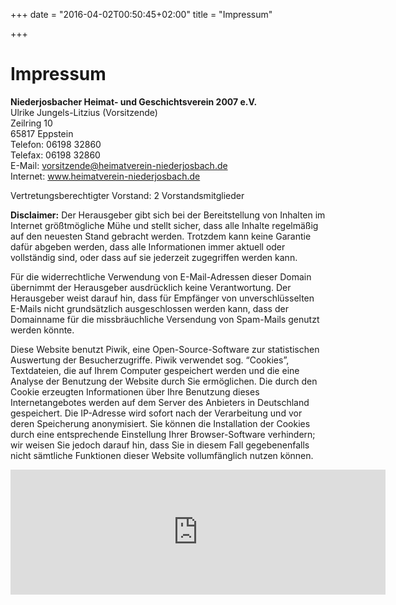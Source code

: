 +++
date = "2016-04-02T00:50:45+02:00"
title = "Impressum"

+++

# Impressum
**Niederjosbacher Heimat- und Geschichtsverein 2007 e.V.**  
Ulrike Jungels-Litzius (Vorsitzende)  
Zeilring 10  
65817 Eppstein  
Telefon: 06198 32860  
Telefax: 06198 32860  
E-Mail: vorsitzende@heimatverein-niederjosbach.de  
Internet: www.heimatverein-niederjosbach.de  

Vertretungsberechtigter Vorstand: 2 Vorstandsmitglieder

**Disclaimer:** Der Herausgeber gibt sich bei der Bereitstellung von Inhalten im Internet größtmögliche Mühe und stellt sicher, dass alle Inhalte regelmäßig auf den neuesten Stand gebracht werden. Trotzdem kann keine Garantie dafür abgeben werden, dass alle Informationen immer aktuell oder vollständig sind, oder dass auf sie jederzeit zugegriffen werden kann.

Für die widerrechtliche Verwendung von E-Mail-Adressen dieser Domain übernimmt der Herausgeber ausdrücklich keine Verantwortung. Der Herausgeber weist darauf hin, dass für Empfänger von unverschlüsselten E-Mails nicht grundsätzlich ausgeschlossen werden kann, dass der Domainname für die missbräuchliche Versendung von Spam-Mails genutzt werden könnte.

Diese Website benutzt Piwik, eine Open-Source-Software zur statistischen Auswertung der Besucherzugriffe. Piwik verwendet sog. “Cookies”, Textdateien, die auf Ihrem Computer gespeichert werden und die eine Analyse der Benutzung der Website durch Sie ermöglichen. Die durch den Cookie erzeugten Informationen über Ihre Benutzung dieses Internetangebotes werden auf dem Server des Anbieters in Deutschland gespeichert. Die IP-Adresse wird sofort nach der Verarbeitung und vor deren Speicherung anonymisiert. Sie können die Installation der Cookies durch eine entsprechende Einstellung Ihrer Browser-Software verhindern; wir weisen Sie jedoch darauf hin, dass Sie in diesem Fall gegebenenfalls nicht sämtliche Funktionen dieser Website vollumfänglich nutzen können.

<iframe style="border: 0; height: 200px; width: 600px;" src="http://stats.ml-design.eu/index.php?module=CoreAdminHome&action=optOut&language=de"></iframe>

